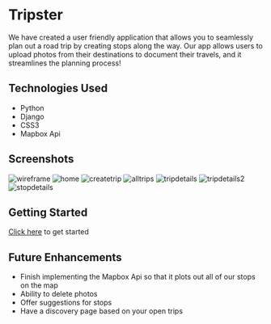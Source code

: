 # Tripster

We have created a user friendly application that allows you to seamlessly plan out a road trip by creating stops along the way. Our app allows users to upload photos from their destinations to document their travels, and it streamlines the planning process!

## Technologies Used
- Python
- Django
- CSS3
- Mapbox Api

## Screenshots
![wireframe](https://i.imgur.com/viSrqk6.png)
![home](https://i.imgur.com/nlJ4BYM.png)
![createtrip](https://i.imgur.com/leM443u.png)
![alltrips](https://i.imgur.com/4RJrFGq.png)
![tripdetails](https://i.imgur.com/sP5KHUh.png)
![tripdetails2](https://i.imgur.com/0FGCHUj.png)
![stopdetails](https://i.imgur.com/V4RqJuI.png)


## Getting Started
[Click here](https://tripster-alita.herokuapp.com/) to get started

## Future Enhancements
- Finish implementing the Mapbox Api so that it plots out all of our stops on the map
- Ability to delete photos
- Offer suggestions for stops
- Have a discovery page based on your open trips
